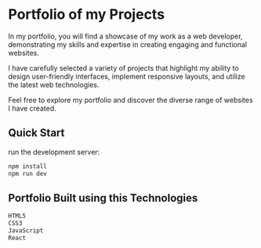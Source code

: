 <h1>Portfolio of my Projects</h1>

<p> In my portfolio, you will find a showcase of my work as a web developer, demonstrating my skills and expertise in creating engaging and functional websites.</p>

<p>I have carefully selected a variety of projects that highlight my ability to design user-friendly interfaces, implement responsive layouts, and utilize the latest web technologies. </p>
<p> Feel free to explore my portfolio and discover the diverse range of websites I have created. </p>

## Quick Start

run the development server:

```bash
npm install
npm run dev
```

## Portfolio Built using this Technologies 

```bash
HTML5
CSS3
JavaScript
React
```




